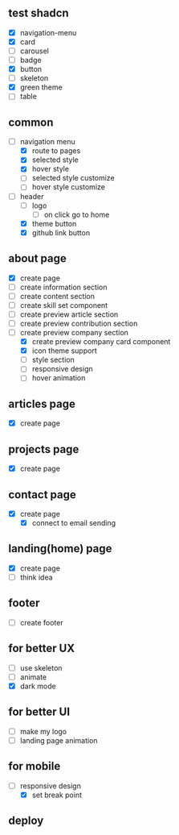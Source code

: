 ## test shadcn

- [x] navigation-menu
- [x] card
- [ ] carousel
- [ ] badge
- [x] button
- [ ] skeleton
- [x] green theme
- [ ] table

## common

- [ ] navigation menu
  - [x] route to pages
  - [x] selected style
  - [x] hover style
  - [ ] selected style customize
  - [ ] hover style customize
- [ ] header
  - [ ] logo
    - [ ] on click go to home
  - [x] theme button
  - [x] github link button

## about page

- [x] create page
- [ ] create information section
- [ ] create content section
- [ ] create skill set component
- [ ] create preview article section
- [ ] create preview contribution section
- [ ] create preview company section
  - [x] create preview company card component
  - [x] icon theme support
  - [ ] style section
  - [ ] responsive design
  - [ ] hover animation

## articles page

- [x] create page

## projects page

- [x] create page

## contact page

- [x] create page
  - [x] connect to email sending

## landing(home) page

- [x] create page
- [ ] think idea

## footer

- [ ] create footer

## for better UX

- [ ] use skeleton
- [ ] animate
- [x] dark mode

## for better UI

- [ ] make my logo
- [ ] landing page animation

## for mobile

- [ ] responsive design
  - [x] set break point

## deploy
